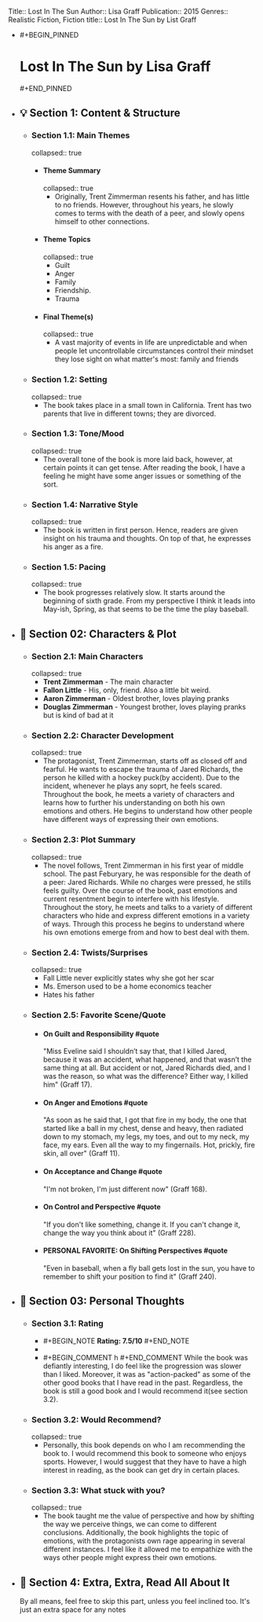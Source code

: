 Title:: Lost In The Sun
Author:: Lisa Graff
Publication:: 2015
Genres:: Realistic Fiction, Fiction
title:: Lost In The Sun by List Graff

- #+BEGIN_PINNED
  # Lost In The Sun by Lisa Graff
  #+END_PINNED
- ## 💡 Section 1: Content & Structure
	- ### **Section 1.1:** Main Themes
	  collapsed:: true
		- #### Theme Summary
		  collapsed:: true
			- Originally, Trent Zimmerman resents his father, and has little to no friends. However, throughout his years, he slowly comes to terms with the death of a peer, and slowly opens himself to other connections.
		- #### Theme Topics
		  collapsed:: true
			- Guilt
			- Anger
			- Family
			- Friendship.
			- Trauma
		- #### Final Theme(s)
		  collapsed:: true
			- A vast majority of events in life are unpredictable and when people let uncontrollable circumstances control their mindset they lose sight on what matter's most: family and friends
	- ### **Section 1.2:** Setting
	  collapsed:: true
		- The book takes place in a small town in California. Trent has two parents that live in different towns; they are divorced.
	- ### **Section 1.3:** Tone/Mood
	  collapsed:: true
		- The overall tone of the book is more laid back, however, at certain points it can get tense. After reading the book, I have a feeling he might have some anger issues or something of the sort.
	- ### **Section 1.4:** Narrative Style
	  collapsed:: true
		- The book is written in first person. Hence, readers are given insight on his trauma and thoughts. On top of that, he expresses his anger as a fire.
	- ### **Section 1.5:** Pacing
	  collapsed:: true
		- The book progresses relatively slow. It starts around the beginning of sixth grade. From my perspective I think it leads into May-ish, Spring, as that seems to be the time the play baseball.
- ## 🧠 Section 02: Characters & Plot
	- ### **Section 2.1:** Main Characters
	  collapsed:: true
		- **Trent Zimmerman** - The main character
		- **Fallon Little** - His, only, friend. Also a little bit weird.
		- **Aaron Zimmerman** - Oldest brother, loves playing pranks
		- **Douglas Zimmerman** - Youngest brother, loves playing pranks but is kind of bad at it
	- ### **Section 2.2:** Character Development
	  collapsed:: true
		- The protagonist, Trent Zimmerman, starts off as closed off and fearful. He wants to escape the trauma of Jared Richards, the person he killed with a hockey puck(by accident). Due to the incident, whenever he plays any soprt, he feels scared. Throughout the book, he meets a variety of characters and learns how to further his understanding on both his own emotions and others. He begins to understand how other people have different ways of expressing their own emotions.
	- ### **Section 2.3:** Plot Summary
	  collapsed:: true
		- The novel follows, Trent Zimmerman in his first year of middle school. The past Feburyary, he was responsible for the death of a peer: Jared Richards. While no charges were pressed, he stills feels guilty. Over the course of the book, past emotions and current resentment begin to interfere with his lifestyle. Throughout the story, he meets and talks to a variety of different characters who hide and express different emotions in a variety of ways. Through this process he begins to understand where his own emotions emerge from and how to best deal with them.
	- ### **Section 2.4:** Twists/Surprises
	  collapsed:: true
		- Fall Little never explicitly states why she got her scar
		- Ms. Emerson used to be a home economics teacher
		- Hates his father
	- ### **Section 2.5:** Favorite Scene/Quote
		- #### On Guilt and Responsibility #quote
		  "Miss Eveline said I shouldn’t say that, that I killed Jared, because it was an accident, what happened, and that wasn’t the same thing at all. But accident or not, Jared Richards died, and I was the reason, so what was the difference? Either way, I killed him" (Graff 17).
		- #### On Anger and Emotions #quote
		  "As soon as he said that, I got that fire in my body, the one that started like a ball in my chest, dense and heavy, then radiated down to my stomach, my legs, my toes, and out to my neck, my face, my ears. Even all the way to my fingernails. Hot, prickly, fire skin, all over" (Graff 11).
		- #### On Acceptance and Change #quote
		  "I'm not broken, I'm just different now" (Graff 168).
		- #### On Control and Perspective #quote
		  "If you don't like something, change it. If you can't change it, change the way you think about it" (Graff 228).
		- #### PERSONAL FAVORITE: On Shifting Perspectives #quote
		  "Even in baseball, when a fly ball gets lost in the sun, you have to remember to shift your position to find it" (Graff 240).
- ## 💭 Section 03: Personal Thoughts
	- ###  **Section 3.1:** Rating
		- #+BEGIN_NOTE
		  **Rating: 7.5/10**
		  #+END_NOTE
		-
		- #+BEGIN_COMMENT
		  h
		  #+END_COMMENT 
		  While the book was defiantly interesting, I do feel like the progression was slower than I liked. Moreover, it was as "action-packed" as some of the other good books that I have read in the past. Regardless, the book is still a good book and I would recommend it(see section 3.2).
	- ### **Section 3.2:** Would Recommend?
	  collapsed:: true
		- Personally, this book depends on who I am recommending the book to. I would recommend this book to someone who enjoys sports. However, I would suggest that they have to have a high interest in reading, as the book can get dry in certain places.
	- ### **Section 3.3:** What stuck with you?
	  collapsed:: true
		- The book taught me the value of perspective and how by shifting the way we perceive things, we can come to different conclusions. Additionally, the book highlights the topic of emotions, with the protagonists own rage appearing in several different instances. I feel like it allowed me to empathize with the ways other people might express their own emotions.
- ## 📰 Section 4: Extra, Extra, Read All About It
  By all means, feel free to skip this part, unless you feel inclined too. It's just an extra space for any notes